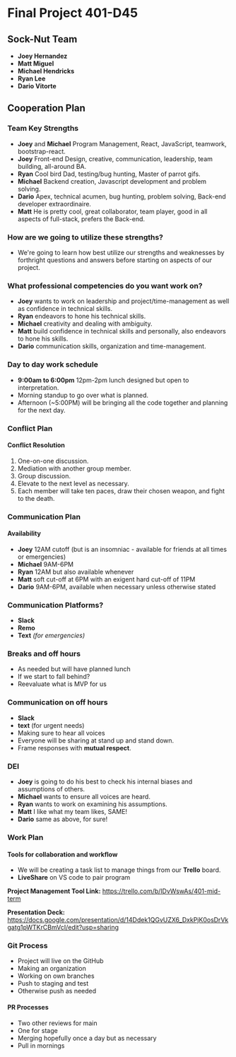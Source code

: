 # Final Project 401-D45
## Sock-Nut Team

- **Joey Hernandez**
- **Matt Miguel**
- **Michael Hendricks**
- **Ryan Lee**
- **Dario Vitorte**

## Cooperation Plan

### **Team Key Strengths**

- **Joey** and **Michael** Program Management, React, JavaScript, teamwork, bootstrap-react.
- **Joey** Front-end Design, creative, communication, leadership, team building, all-around BA.
- **Ryan** Cool bird Dad, testing/bug hunting, Master of parrot gifs.
- **Michael** Backend creation, Javascript development and problem solving.
- **Dario** Apex, technical acumen, bug hunting, problem solving, Back-end developer extraordinaire.
- **Matt** He is pretty cool, great collaborator, team player, good in all aspects of full-stack, prefers the Back-end.

### How are we going to utilize these strengths?

- We're going to learn how best utilize our strengths and weaknesses by forthright questions and answers before starting on aspects of our project.

### What professional competencies do you want work on?

- **Joey** wants to work on leadership and project/time-management as well as confidence in technical skills.
- **Ryan** endeavors to hone his technical skills.
- **Michael** creativity and dealing with ambiguity.
- **Matt** build confidence in technical skills and personally, also endeavors to hone his skills.
- **Dario** communication skills, organization and time-management.

### Day to day work schedule

- **9:00am to 6:00pm** 12pm-2pm lunch designed but open to interpretation.
- Morning standup to go over what is planned.
- Afternoon (~5:00PM) will be bringing all the code together and planning for the next day.

### Conflict Plan

#### **Conflict Resolution**

1. One-on-one discussion.
2. Mediation with another group member.
3. Group discussion.
4. Elevate to the next level as necessary.
5. Each member will take ten paces, draw their chosen weapon, and fight to the death.

### Communication Plan

#### Availability

- **Joey** 12AM cutoff (but is an insomniac - available for friends at all times or emergencies)
- **Michael** 9AM-6PM
- **Ryan** 12AM but also available whenever
- **Matt** soft cut-off at 6PM with an exigent hard cut-off of 11PM
- **Dario** 9AM-6PM, available when necessary unless otherwise stated

### Communication Platforms?

- **Slack**
- **Remo**
- **Text** *(for emergencies)*

### Breaks and off hours

- As needed but will have planned lunch
- If we start to fall behind?
- Reevaluate what is MVP for us

### Communication on off hours

- **Slack**
- **text** (for urgent needs)
- Making sure to hear all voices
- Everyone will be sharing at stand up and stand down.
- Frame responses with **mutual respect**.

### DEI

- **Joey** is going to do his best to check his internal biases and assumptions of others.
- **Michael** wants to ensure all voices are heard.
- **Ryan** wants to work on examining his assumptions.
- **Matt** I like what my team likes, SAME!
- **Dario** same as above, for sure!

### Work Plan

#### Tools for collaboration and workflow

- We will be creating a task list to manage things from our **Trello** board.
- **LiveShare** on VS code to pair program

**Project Management Tool Link:**
https://trello.com/b/IDvWswAs/401-mid-term

**Presentation Deck:**
https://docs.google.com/presentation/d/14Ddek1QGvUZX6_DxkPjK0osDrVkgatg1pWTKrCBmVcI/edit?usp=sharing

### Git Process

- Project will live on the GitHub
- Making an organization
- Working on own branches
- Push to staging and test
- Otherwise push as needed

#### PR Processes

- Two other reviews for main
- One for stage
- Merging hopefully once a day but as necessary
- Pull in mornings
